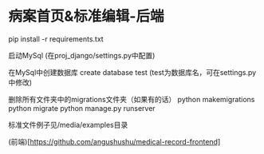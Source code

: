 #  病案首页&标准编辑-后端

pip install -r requirements.txt

启动MySql (在proj_django/settings.py中配置)

在MySql中创建数据库 create database test (test为数据库名，可在settings.py中修改)

删除所有文件夹中的migrations文件夹（如果有的话）
python makemigrations
python migrate
python manage.py runserver

标准文件例子见/media/examples目录

(前端)[https://github.com/angushushu/medical-record-frontend]
